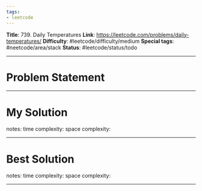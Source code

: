 ```yaml
---
tags:
- leetcode
---
```

**Title**: 739. Daily Temperatures
**Link**: https://leetcode.com/problems/daily-temperatures/
**Difficulty**: #leetcode/difficulty/medium 
**Special tags**: #neetcode/area/stack 
**Status**: #leetcode/status/todo 

---
# Problem Statement

---
# My Solution

notes: 
time complexity: 
space complexity: 

---
# Best Solution

notes: 
time complexity: 
space complexity: 

---

